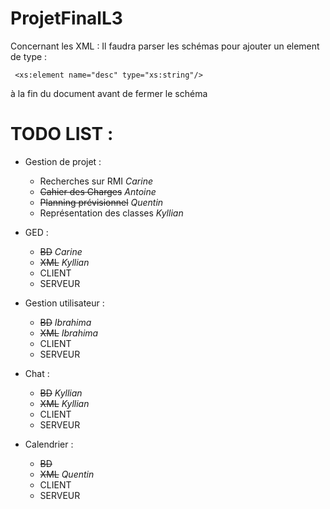 # ProjetFinalL3
Concernant les XML : Il faudra parser les schémas pour ajouter un element de type :
```
 <xs:element name="desc" type="xs:string"/>
```
à la fin du document avant de fermer le schéma
# TODO LIST :

- Gestion de projet :
	- Recherches sur RMI _Carine_
	- ~~Cahier des Charges~~ _Antoine_
	- ~~Planning prévisionnel~~ _Quentin_
	- Représentation des classes _Kyllian_

- GED :
	- ~~BD~~ _Carine_
	- ~~XML~~ _Kyllian_
	- CLIENT
	- SERVEUR
	
- Gestion utilisateur :
	- ~~BD~~ _Ibrahima_
	- ~~XML~~ _Ibrahima_
	- CLIENT
	- SERVEUR
	
- Chat :
	- ~~BD~~ _Kyllian_
	- ~~XML~~ _Kyllian_
	- CLIENT 
	- SERVEUR
	
- Calendrier :
	- ~~BD~~
	- ~~XML~~ _Quentin_
	- CLIENT
	- SERVEUR

